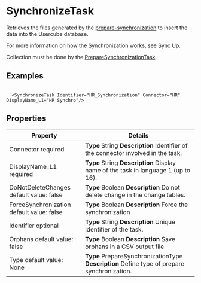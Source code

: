 # SynchronizeTask

Retrieves the files generated by the
[prepare-synchronization](/docs/identitymanager/6.1/identitymanager/integration-guide/synchronization/upward-data-sync/index.md)
to insert the data into the Usercube database.

For more information on how the Synchronization works, see
[Sync Up](/docs/identitymanager/6.1/identitymanager/integration-guide/synchronization/upward-data-sync/index.md).

Collection must be done by the
[PrepareSynchronizationTask](/docs/identitymanager/6.1/identitymanager/integration-guide/toolkit/xml-configuration/jobs/tasks/agent/preparesynchronizationtask/index.md).

## Examples

```

  <SynchronizeTask Identifier="HR_Synchronization" Connector="HR" DisplayName_L1="HR Synchro"/>

```

## Properties

| Property                                  | Details                                                                                     |
| ----------------------------------------- | ------------------------------------------------------------------------------------------- |
| Connector required                        | **Type** String **Description** Identifier of the connector involved in the task.           |
| DisplayName_L1 required                   | **Type** String **Description** Display name of the task in language 1 (up to 16).          |
| DoNotDeleteChanges default value: false   | **Type** Boolean **Description** Do not delete change in the change tables.                 |
| ForceSynchronization default value: false | **Type** Boolean **Description** Force the synchronization                                  |
| Identifier optional                       | **Type** String **Description** Unique identifier of the task.                              |
| Orphans default value: false              | **Type** Boolean **Description** Save orphans in a CSV output file                          |
| Type default value: None                  | **Type** PrepareSynchronizationType **Description** Define type of prepare synchronization. |
